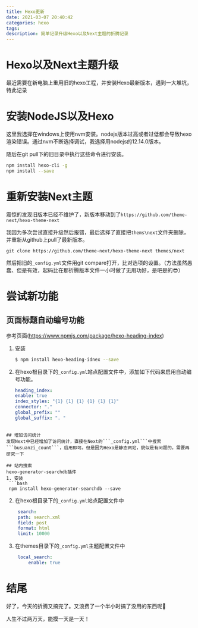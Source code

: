 ```yaml
---
title: Hexo更新
date: 2021-03-07 20:40:42
categories: hexo
tags:
description: 简单记录升级Hexo以及Next主题的折腾记录
---
```


# Hexo以及Next主题升级
最近需要在新电脑上重用旧的hexo工程，并安装Hexo最新版本，遇到一大堆坑，特此记录

# 安装NodeJS以及Hexo
这里我选择在windows上使用nvm安装。nodejs版本过高或者过低都会导致hexo渲染错误。通过nvm不断选择调试，我选择用nodejs的12.14.0版本。

随后在git pull下的旧目录中执行这些命令进行安装。
```bash
npm install hexo-cli -g
npm install --save
```

# 重新安装Next主题
震惊的发现旧版本已经不维护了，新版本移动到了```https://github.com/theme-next/hexo-theme-next```

我因为多次尝试直接升级然后报错，最后选择了直接把```thems\next```文件夹删除，并重新从github上pull了最新版本。
```
git clone https://github.com/theme-next/hexo-theme-next themes/next
```
然后把旧的```_config.yml```文件用git compare打开，比对选项的设置。（方法虽然愚蠢、但是有效，起码比在那折腾版本文件一小时做了无用功好，是吧是的😎）

# 尝试新功能
## 页面标题自动编号功能
参考页面(https://www.npmjs.com/package/hexo-heading-index)
1. 安装
   ```bash
   $ npm install hexo-heading-idnex --save
   ```
2. 在hexo根目录下的`_config.yml`站点配置文件中，添加如下代码来启用自动编号功能。
   ```yml
   heading_index:
   enable: true
   index_styles: "{1} {1} {1} {1} {1} {1}"
   connector: "."
   global_prefix: ""
   global_suffix: ". "
  ```

## 增加访问统计
发现Next中已经增加了访问统计，直接在Next的```_config.yml```中搜索```busuanzi_count```，启用即可。但是因为Hexo是静态网站，貌似是有问题的，需要再研究一下

## 站内搜索
hexo-generator-searchdb插件
1. 安装
   ```bash
   npm install hexo-generator-searchdb --save
   ```
2. 在hexo根目录下的`_config.yml`站点配置文件中
   ```yml
    search:
    path: search.xml
    field: post
    format: html
    limit: 10000
   ```
3. 在themes目录下的`_config.yml`主题配置文件中
   ```yml
    local_search:
        enable: true
   ```

# 结尾
好了，今天的折腾又搞完了。又浪费了一个半小时搞了没用的东西呢🤔

人生不过两万天，能摸一天是一天！